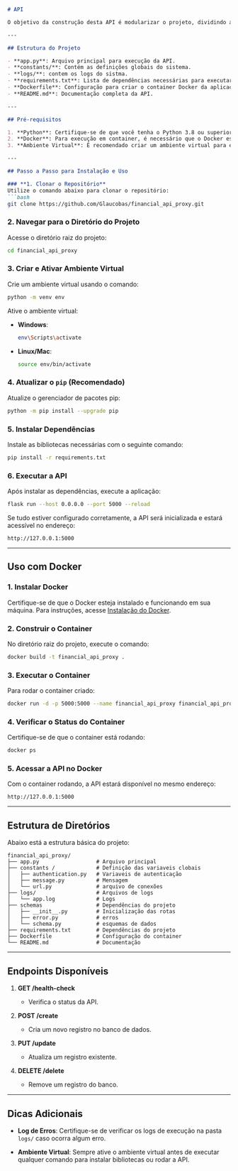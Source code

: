 ```markdown
# API

O objetivo da construção desta API é modularizar o projeto, dividindo a aplicação em microserviços. Cada microserviço é capaz de trabalhar de forma independente com suas requisições. A função principal desta API e de sevi como ponte para a conexão com as outras APIs recebendo as rquisições e as direcionando para o destino.

---

## Estrutura do Projeto

- **app.py**: Arquivo principal para execução da API.
- **constants/**: Contém as definições globais do sistema.
- **logs/**: contem os logs do sistma.
- **requirements.txt**: Lista de dependências necessárias para executar a aplicação.
- **Dockerfile**: Configuração para criar o container Docker da aplicação.
- **README.md**: Documentação completa da API.

---

## Pré-requisitos

1. **Python**: Certifique-se de que você tenha o Python 3.8 ou superior instalado.
2. **Docker**: Para execução em container, é necessário que o Docker esteja instalado e configurado.
3. **Ambiente Virtual**: É recomendado criar um ambiente virtual para evitar conflitos entre bibliotecas.

---

## Passo a Passo para Instalação e Uso

### **1. Clonar o Repositório**
Utilize o comando abaixo para clonar o repositório:
```bash
git clone https://github.com/Glaucobas/financial_api_proxy.git
```

### **2. Navegar para o Diretório do Projeto**
Acesse o diretório raiz do projeto:
```bash
cd financial_api_proxy
```

### **3. Criar e Ativar Ambiente Virtual**
Crie um ambiente virtual usando o comando:
```bash
python -m venv env
```
Ative o ambiente virtual:
- **Windows**:
  ```bash
  env\Scripts\activate
  ```
- **Linux/Mac**:
  ```bash
  source env/bin/activate
  ```

### **4. Atualizar o `pip` (Recomendado)**
Atualize o gerenciador de pacotes pip:
```bash
python -m pip install --upgrade pip
```

### **5. Instalar Dependências**
Instale as bibliotecas necessárias com o seguinte comando:
```bash
pip install -r requirements.txt
```

### **6. Executar a API**
Após instalar as dependências, execute a aplicação:
```bash
flask run --host 0.0.0.0 --port 5000 --reload
```

Se tudo estiver configurado corretamente, a API será inicializada e estará acessível no endereço:
```
http://127.0.0.1:5000
```

---

## Uso com Docker

### **1. Instalar Docker**
Certifique-se de que o Docker esteja instalado e funcionando em sua máquina. Para instruções, acesse [Instalação do Docker](https://www.docker.com/get-started).

### **2. Construir o Container**
No diretório raiz do projeto, execute o comando:
```bash
docker build -t financial_api_proxy .
```

### **3. Executar o Container**
Para rodar o container criado:
```bash
docker run -d -p 5000:5000 --name financial_api_proxy financial_api_proxy
```

### **4. Verificar o Status do Container**
Certifique-se de que o container está rodando:
```bash
docker ps
```

### **5. Acessar a API no Docker**
Com o container rodando, a API estará disponível no mesmo endereço:
```
http://127.0.0.1:5000
```

---

## Estrutura de Diretórios

Abaixo está a estrutura básica do projeto:
```
financial_api_proxy/
├── app.py                  # Arquivo principal
├── constants /             # Definição das variaveis clobais
│   ├── authentication.py   # Variaveis de autenticação
│   ├── message.py          # Mensagem
│   └── url.py              # arquivo de conexões
├── logs/                   # Arquivos de logs
│   └── app.log             # Logs
├── schemas                 # Dependências do projeto
│   ├── __init__.py         # Inicialização das rotas
│   ├── error.py            # erros 
│   └── schema.py           # esquemas de dados
├── requirements.txt        # Dependências do projeto
├── Dockerfile              # Configuração do container
└── README.md               # Documentação

```

---

## Endpoints Disponíveis

1. **GET /health-check**
   - Verifica o status da API.

2. **POST /create**
   - Cria um novo registro no banco de dados.

3. **PUT /update**
   - Atualiza um registro existente.

4. **DELETE /delete**
   - Remove um registro do banco.

---

## Dicas Adicionais

- **Log de Erros**:
  Certifique-se de verificar os logs de execução na pasta `logs/` caso ocorra algum erro.

- **Ambiente Virtual**:
  Sempre ative o ambiente virtual antes de executar qualquer comando para instalar bibliotecas ou rodar a API.